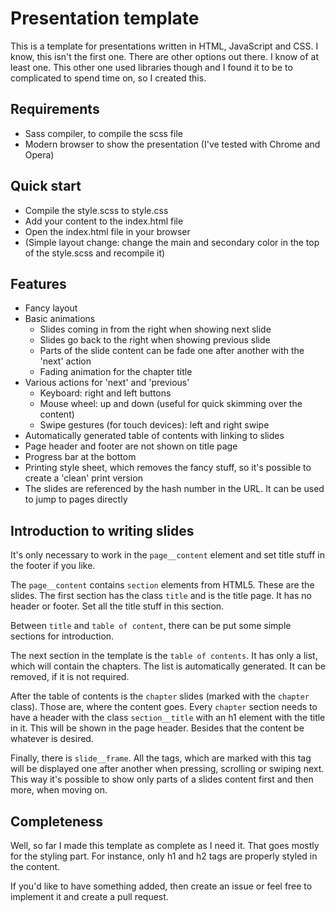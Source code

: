 # Presentation template

This is a template for presentations written in HTML, JavaScript and CSS. I know, this isn't the first one. There are other options out there. I know of at least one. This other one used libraries though and I found it to be to complicated to spend time on, so I created this.

## Requirements
* Sass compiler, to compile the scss file
* Modern browser to show the presentation (I've tested with Chrome and Opera)

## Quick start
* Compile the style.scss to style.css
* Add your content to the index.html file
* Open the index.html file in your browser
* (Simple layout change: change the main and secondary color in the top of the style.scss and recompile it)

## Features
* Fancy layout
* Basic animations
  * Slides coming in from the right when showing next slide
  * Slides go back to the right when showing previous slide
  * Parts of the slide content can be fade one after another with the 'next' action
  * Fading animation for the chapter title
* Various actions for 'next' and 'previous'
  * Keyboard: right and left buttons
  * Mouse wheel: up and down (useful for quick skimming over the content)
  * Swipe gestures (for touch devices): left and right swipe
* Automatically generated table of contents with linking to slides
* Page header and footer are not shown on title page
* Progress bar at the bottom
* Printing style sheet, which removes the fancy stuff, so it's possible to create a 'clean' print version
* The slides are referenced by the hash number in the URL. It can be used to jump to pages directly

## Introduction to writing slides
It's only necessary to work in the `page__content` element and set title stuff in the footer if you like.

The `page__content` contains `section` elements from HTML5. These are the slides. The first section has the class `title` and is the title page. It has no header or footer. Set all the title stuff in this section.

Between `title` and `table of content`, there can be put some simple sections for introduction.

The next section in the template is the `table of contents`. It has only a list, which will contain the chapters. The list is automatically generated. It can be removed, if it is not required.

After the table of contents is the `chapter` slides (marked with the `chapter` class). Those are, where the content goes. Every `chapter` section needs to have a header with the class `section__title` with an h1 element with the title in it. This will be shown in the page header. Besides that the content be whatever is desired.

Finally, there is `slide__frame`. All the tags, which are marked with this tag will be displayed one after another when pressing, scrolling or swiping next. This way it's possible to show only parts of a slides content first and then more, when moving on.

## Completeness
Well, so far I made this template as complete as I need it. That goes mostly for the styling part. For instance, only h1 and h2 tags are properly styled in the content.

If you'd like to have something added, then create an issue or feel free to implement it and create a pull request.
